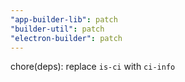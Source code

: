 ```yaml
---
"app-builder-lib": patch
"builder-util": patch
"electron-builder": patch
---
```


chore(deps): replace `is-ci` with `ci-info`
